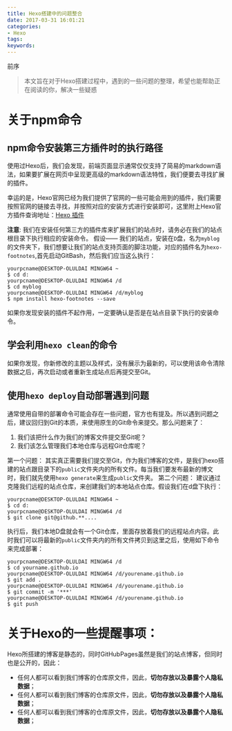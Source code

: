 ```yaml
---
title: Hexo搭建中的问题整合
date: 2017-03-31 16:01:21
categories:
- Hexo
tags:
keywords:
---
```


前序

> 本文旨在对于Hexo搭建过程中，遇到的一些问题的整理，希望也能帮助正在阅读的你，解决一些疑惑

# 关于npm命令

## npm命令安装第三方插件时的执行路径

使用过Hexo后，我们会发现，前端页面显示通常仅仅支持了简易的markdown语法，如果要扩展在网页中呈现更高级的markdown语法特性，我们便要去寻找扩展的插件。

<!--more-->

幸运的是，Hexo官网已经为我们提供了官网的一些可能会用到的插件，我们需要按照官网的链接去寻找，并按照对应的安装方式进行安装即可，这里附上Hexo官方插件查询地址：[Hexo 插件](https://hexo.io/plugins/)

**注意**:
我们在安装任何第三方的插件库来扩展我们的站点时，请务必在我们的站点根目录下执行相应的安装命令。
假设——
我们的站点，安装在`D`盘，名为`myblog`的文件夹下，我们想要让我们的站点支持页面的脚注功能，对应的插件名为`hexo-footnotes`,首先启动GitBash，然后我们应当这么执行：
```
yourpcname@DESKTOP-OLULDAI MINGW64 ~
$ cd d:
yourpcname@DESKTOP-OLULDAI MINGW64 /d
$ cd myblog
yourpcname@DESKTOP-OLULDAI MINGW64 /d/myblog
$ npm install hexo-footnotes --save
```
如果你发现安装的插件不起作用，一定要确认是否是在站点目录下执行的安装命令。

## 学会利用`hexo clean`的命令

如果你发现，你新修改的主题以及样式，没有展示为最新的，可以使用该命令清除数据之后，再次启动或者重新生成站点后再提交至Git。

## 使用`hexo deploy`自动部署遇到问题

通常使用自带的部署命令可能会存在一些问题，官方也有提及。所以遇到问题之后，建议回归到Git的本质，来使用原生的Git命令来提交。那么问题来了：

1. 我们该把什么作为我们的博客文件提交至Git呢？
2. 我们该怎么管理我们本地仓库与远程Git仓库呢？

第一个问题：
其实真正需要我们提交至Git，作为我们博客的文件，是我们hexo搭建的站点跟目录下的`public`文件夹内的所有文件。每当我们要发布最新的博文时，我们就先使用`hexo generate`来生成`public`文件夹。
第二个问题：
建议通过克隆我们远程的站点仓库，来创建我们的本地站点仓库。假设我们在d盘下执行：
```
yourpcname@DESKTOP-OLULDAI MINGW64 ~
$ cd d:
yourpcname@DESKTOP-OLULDAI MINGW64 /d
$ git clone git@github.**....
```
执行后，我们本地D盘就会有一个Git仓库，里面存放着我们的远程站点内容。此时我们可以将最新的`public`文件夹内的所有文件拷贝到这里之后，使用如下命令来完成部署：
```
yourpcname@DESKTOP-OLULDAI MINGW64 /d
$ cd yourname.github.io
yourpcname@DESKTOP-OLULDAI MINGW64 /d/yourename.github.io
$ git add .
yourpcname@DESKTOP-OLULDAI MINGW64 /d/yourename.github.io
$ git commit -m '***'
yourpcname@DESKTOP-OLULDAI MINGW64 /d/yourename.github.io
$ git push
```

# 关于Hexo的一些提醒事项：

Hexo所搭建的博客是静态的，同时GitHubPages虽然是我们的站点博客，但同时也是公开的，因此：

* 任何人都可以看到我们博客的仓库原文件，因此，**切勿存放以及暴露个人隐私数据**；
* 任何人都可以看到我们博客的仓库原文件，因此，**切勿存放以及暴露个人隐私数据**；
* 任何人都可以看到我们博客的仓库原文件，因此，**切勿存放以及暴露个人隐私数据**；